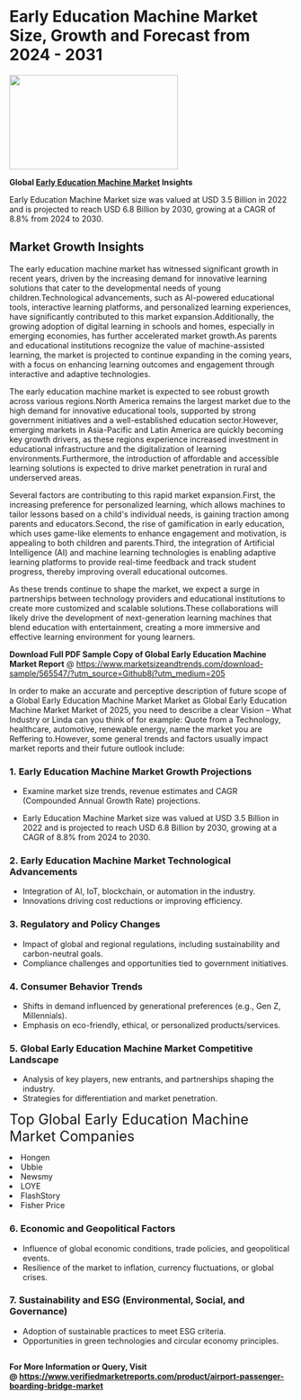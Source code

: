 <H1>Early Education Machine Market Size, Growth and Forecast from 2024 - 2031</H1><img class="aligncenter size-medium wp-image-584254" src="https://thirdeyenews.in/wp-content/uploads/2024/09/Global-Market-Research-300x168.jpeg" alt="" width="300" height="168" /><p><strong>Global&nbsp;<a href="https://www.marketsizeandtrends.com/download-sample/565547/?utm_source=Github8j?utm_medium=205">Early Education Machine Market</a> Insights</strong></p><p>Early Education Machine Market size was valued at USD 3.5 Billion in 2022 and is projected to reach USD 6.8 Billion by 2030, growing at a CAGR of 8.8% from 2024 to 2030.</p><p><h2>Market Growth Insights</h2> <p>The early education machine market has witnessed significant growth in recent years, driven by the increasing demand for innovative learning solutions that cater to the developmental needs of young children.Technological advancements, such as AI-powered educational tools, interactive learning platforms, and personalized learning experiences, have significantly contributed to this market expansion.Additionally, the growing adoption of digital learning in schools and homes, especially in emerging economies, has further accelerated market growth.As parents and educational institutions recognize the value of machine-assisted learning, the market is projected to continue expanding in the coming years, with a focus on enhancing learning outcomes and engagement through interactive and adaptive technologies.</p> <p>The early education machine market is expected to see robust growth across various regions.North America remains the largest market due to the high demand for innovative educational tools, supported by strong government initiatives and a well-established education sector.However, emerging markets in Asia-Pacific and Latin America are quickly becoming key growth drivers, as these regions experience increased investment in educational infrastructure and the digitalization of learning environments.Furthermore, the introduction of affordable and accessible learning solutions is expected to drive market penetration in rural and underserved areas.</p> <p>Several factors are contributing to this rapid market expansion.First, the increasing preference for personalized learning, which allows machines to tailor lessons based on a child's individual needs, is gaining traction among parents and educators.Second, the rise of gamification in early education, which uses game-like elements to enhance engagement and motivation, is appealing to both children and parents.Third, the integration of Artificial Intelligence (AI) and machine learning technologies is enabling adaptive learning platforms to provide real-time feedback and track student progress, thereby improving overall educational outcomes.</p> <p>As these trends continue to shape the market, we expect a surge in partnerships between technology providers and educational institutions to create more customized and scalable solutions.These collaborations will likely drive the development of next-generation learning machines that blend education with entertainment, creating a more immersive and effective learning environment for young learners.</p> <p><span class=""><strong>Download Full PDF Sample Copy of Global Early Education Machine Market Report</strong> @ <a href="https://www.marketsizeandtrends.com/download-sample/565547/?utm_source=Github8j?utm_medium=205" target="_blank">https://www.marketsizeandtrends.com/download-sample/565547/?utm_source=Github8j?utm_medium=205</a></span></p><p>In order to make an accurate and perceptive description of future scope of a Global&nbsp;Early Education Machine Market Market as Global&nbsp;Early Education Machine Market Market of 2025, you need to describe a clear Vision &ndash; What Industry or Linda can you think of for example: Quote from a Technology, healthcare, automotive, renewable energy, name the market you are Reffering to.However, some general trends and factors usually impact market reports and their future outlook include:</p><h3>1.&nbsp;<strong>Early Education Machine Market Growth Projections</strong></h3><ul><li>Examine market size trends, revenue estimates and CAGR (Compounded Annual Growth Rate) projections.</li><li><p>Early Education Machine Market size was valued at USD 3.5 Billion in 2022 and is projected to reach USD 6.8 Billion by 2030, growing at a CAGR of 8.8% from 2024 to 2030.</p></li></ul><h3>2.&nbsp;<strong>Early Education Machine Market Technological Advancements</strong></h3><ul><li>Integration of AI, IoT, blockchain, or automation in the industry.</li><li>Innovations driving cost reductions or improving efficiency.</li></ul><h3>3.&nbsp;<strong>Regulatory and Policy Changes</strong></h3><ul><li>Impact of global and regional regulations, including sustainability and carbon-neutral goals.</li><li>Compliance challenges and opportunities tied to government initiatives.</li></ul><h3>4.&nbsp;<strong>Consumer Behavior Trends</strong></h3><ul><li>Shifts in demand influenced by generational preferences (e.g., Gen Z, Millennials).</li><li>Emphasis on eco-friendly, ethical, or personalized products/services.</li></ul><h3>5.&nbsp;<strong>Global Early Education Machine Market Competitive Landscape</strong></h3><ul><li>Analysis of key players, new entrants, and partnerships shaping the industry.</li><li>Strategies for differentiation and market penetration.</li></ul><p data-pm-slice="1 1 []"><span style="color: inherit; font-family: inherit; font-size: 25px;">Top Global Early Education Machine Market Companies</span></p><div class="" data-test-id=""><p><li>Hongen</li><li> Ubbie</li><li> Newsmy</li><li> LOYE</li><li> FlashStory</li><li> Fisher Price</li></p></div><h3>6.&nbsp;<strong>Economic and Geopolitical Factors</strong></h3><ul><li>Influence of global economic conditions, trade policies, and geopolitical events.</li><li>Resilience of the market to inflation, currency fluctuations, or global crises.</li></ul><h3>7.&nbsp;<strong>Sustainability and ESG (Environmental, Social, and Governance)</strong></h3><ul><li>Adoption of sustainable practices to meet ESG criteria.</li><li>Opportunities in green technologies and circular economy principles.</li></ul><h2><strong style="font-size: 14px;">For More Information or Query, Visit @&nbsp;</strong><a style="background-color: #ffffff; font-size: 14px;" href="https://www.marketsizeandtrends.com/report/early-education-machine-market/" target="_blank">https://www.verifiedmarketreports.com/product/airport-passenger-boarding-bridge-market</a></h2>